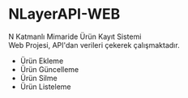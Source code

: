 # NLayerAPI-WEB
N Katmanlı Mimaride Ürün Kayıt Sistemi
<br/>
Web Projesi, API'dan verileri çekerek çalışmaktadır. 
<br/>
<ul> 
<li>Ürün Ekleme</li>
<li>Ürün Güncelleme</li>
<li>Ürün Silme</li>
<li>Ürün Listeleme</li>

</ul>
